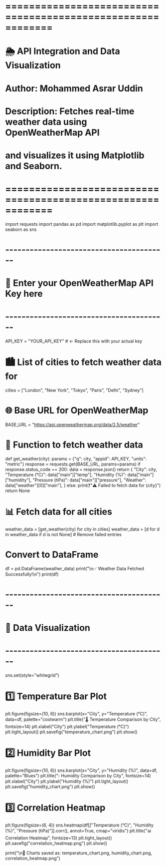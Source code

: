 # ============================================================
# 🌦️ API Integration and Data Visualization
# Author: Mohammed Asrar Uddin
# Description: Fetches real-time weather data using OpenWeatherMap API
#              and visualizes it using Matplotlib and Seaborn.
# ============================================================

import requests
import pandas as pd
import matplotlib.pyplot as plt
import seaborn as sns

# ----------------------------------------
# 🔑 Enter your OpenWeatherMap API Key here
# ----------------------------------------
API_KEY = "YOUR_API_KEY"  # ← Replace this with your actual key

# 🏙️ List of cities to fetch weather data for
cities = ["London", "New York", "Tokyo", "Paris", "Delhi", "Sydney"]

# 🌐 Base URL for OpenWeatherMap
BASE_URL = "https://api.openweathermap.org/data/2.5/weather"

# 🧭 Function to fetch weather data
def get_weather(city):
    params = {"q": city, "appid": API_KEY, "units": "metric"}
    response = requests.get(BASE_URL, params=params)
    if response.status_code == 200:
        data = response.json()
        return {
            "City": city,
            "Temperature (°C)": data["main"]["temp"],
            "Humidity (%)": data["main"]["humidity"],
            "Pressure (hPa)": data["main"]["pressure"],
            "Weather": data["weather"][0]["main"],
        }
    else:
        print(f"⚠️ Failed to fetch data for {city}")
        return None

# 📊 Fetch data for all cities
weather_data = [get_weather(city) for city in cities]
weather_data = [d for d in weather_data if d is not None]  # Remove failed entries

# Convert to DataFrame
df = pd.DataFrame(weather_data)
print("\n✅ Weather Data Fetched Successfully!\n")
print(df)

# ----------------------------------------
# 🎨 Data Visualization
# ----------------------------------------

sns.set(style="whitegrid")

# 1️⃣ Temperature Bar Plot
plt.figure(figsize=(10, 6))
sns.barplot(x="City", y="Temperature (°C)", data=df, palette="coolwarm")
plt.title("🌡️ Temperature Comparison by City", fontsize=14)
plt.xlabel("City")
plt.ylabel("Temperature (°C)")
plt.tight_layout()
plt.savefig("temperature_chart.png")
plt.show()

# 2️⃣ Humidity Bar Plot
plt.figure(figsize=(10, 6))
sns.barplot(x="City", y="Humidity (%)", data=df, palette="Blues")
plt.title("💧 Humidity Comparison by City", fontsize=14)
plt.xlabel("City")
plt.ylabel("Humidity (%)")
plt.tight_layout()
plt.savefig("humidity_chart.png")
plt.show()

# 3️⃣ Correlation Heatmap
plt.figure(figsize=(6, 4))
sns.heatmap(df[["Temperature (°C)", "Humidity (%)", "Pressure (hPa)"]].corr(), annot=True, cmap="viridis")
plt.title("📊 Correlation Heatmap", fontsize=13)
plt.tight_layout()
plt.savefig("correlation_heatmap.png")
plt.show()

print("\n📁 Charts saved as: temperature_chart.png, humidity_chart.png, correlation_heatmap.png")

